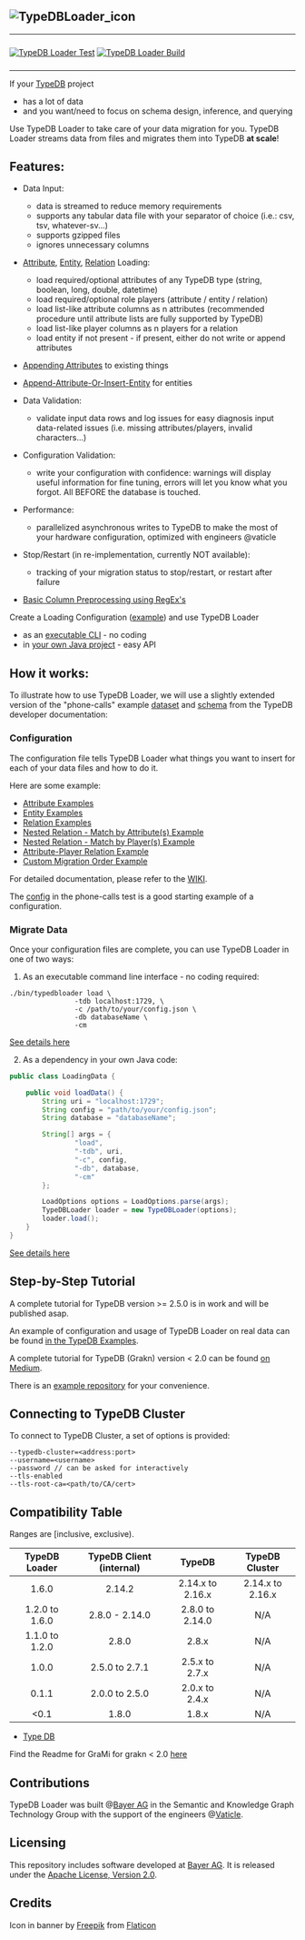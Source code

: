 ![TypeDBLoader_icon](https://github.com/bayer-science-for-a-better-life/grami/blob/master/typedbloader.png?raw=true)
---
---

###  

[![TypeDB Loader Test](https://github.com/bayer-science-for-a-better-life/grami/actions/workflows/testandbuild.yaml/badge.svg)](https://github.com/bayer-science-for-a-better-life/grami/actions/workflows/testandbuild.yaml)
[![TypeDB Loader Build](https://github.com/bayer-science-for-a-better-life/grami/actions/workflows/release.yaml/badge.svg)](https://github.com/bayer-science-for-a-better-life/grami/actions/workflows/release.yaml)

###

---

If your [TypeDB](https://github.com/vaticle/typedb) project

- has a lot of data
- and you want/need to focus on schema design, inference, and querying

Use TypeDB Loader to take care of your data migration for you. TypeDB Loader streams data from files and migrates them
into TypeDB **at scale**!

## Features:

- Data Input:
    - data is streamed to reduce memory requirements
    - supports any tabular data file with your separator of choice (i.e.: csv, tsv, whatever-sv...)
    - supports gzipped files
    - ignores unnecessary columns
- [Attribute](https://github.com/typedb-osi/typedb-loader/wiki/02-Loading-Attributes), [Entity](https://github.com/typedb-osi/typedb-loader/wiki/03-Loading-Entities), [Relation](https://github.com/typedb-osi/typedb-loader/wiki/04-Loading-Relations)
  Loading:
    - load required/optional attributes of any TypeDB type (string, boolean, long, double, datetime)
    - load required/optional role players (attribute / entity / relation)
    - load list-like attribute columns as n attributes (recommended procedure until attribute lists are fully supported
      by TypeDB)
    - load list-like player columns as n players for a relation
    - load entity if not present - if present, either do not write or append attributes
- [Appending Attributes](https://github.com/typedb-osi/typedb-loader/wiki/05-Appending-Attributes) to existing things
- [Append-Attribute-Or-Insert-Entity](https://github.com/typedb-osi/typedb-loader/wiki/06-Append-Or-Insert) for entities
- Data Validation:
    - validate input data rows and log issues for easy diagnosis input data-related issues (i.e. missing
      attributes/players, invalid characters...)
- Configuration Validation:
    - write your configuration with confidence: warnings will display useful information for fine tuning, errors will
      let you know what you forgot. All BEFORE the database is touched.
- Performance:
    - parallelized asynchronous writes to TypeDB to make the most of your hardware configuration, optimized with
      engineers @vaticle
- Stop/Restart (in re-implementation, currently NOT available):
    - tracking of your migration status to stop/restart, or restart after failure

- [Basic Column Preprocessing using RegEx's](https://github.com/typedb-osi/typedb-loader/wiki/08-Preprocessing)

Create a Loading
Configuration ([example](https://github.com/typedb-osi/typedb-loader/blob/master/src/test/resources/phoneCalls/config.json))
and use TypeDB Loader

- as an [executable CLI](https://github.com/typedb-osi/typedb-loader/wiki/10-TypeDB-Loader-as-Executable-CLI) - no
  coding
- in [your own Java project](https://github.com/typedb-osi/typedb-loader/wiki/09-TypeDB-Loader-as-Dependency) - easy API

## How it works:

To illustrate how to use TypeDB Loader, we will use a slightly extended version of the "phone-calls"
example [dataset](https://github.com/typedb-osi/typedb-loader/tree/master/src/test/resources/phoneCalls)
and [schema](https://github.com/typedb-osi/typedb-loader/blob/master/src/test/resources/phoneCalls/schema.gql) from the
TypeDB developer documentation:

### Configuration

The configuration file tells TypeDB Loader what things you want to insert for each of your data files and how to do it.

Here are some example:

- [Attribute Examples](https://github.com/typedb-osi/typedb-loader/wiki/02-Loading-Attributes)
- [Entity Examples](https://github.com/typedb-osi/typedb-loader/wiki/03-Loading-Entities)
- [Relation Examples](https://github.com/typedb-osi/typedb-loader/wiki/04-Loading-Relations)
- [Nested Relation - Match by Attribute(s) Example](https://github.com/typedb-osi/typedb-loader/wiki/04-Loading-Relations#loading-relations-with-entityrelation-players-matched-on-attribute-ownerships-incl-nested-relations)
- [Nested Relation - Match by Player(s) Example](https://github.com/typedb-osi/typedb-loader/wiki/04-Loading-Relations#loading-relations-relation-players-matching-on-players-in-playing-relation-incl-nested-relations)
- [Attribute-Player Relation Example](https://github.com/typedb-osi/typedb-loader/wiki/04-Loading-Relations#loading-relations-with-attribute-players)
- [Custom Migration Order Example](https://github.com/typedb-osi/typedb-loader/wiki/07-Custom-Load-Order)

For detailed documentation, please refer to the [WIKI](https://github.com/bayer-science-for-a-better-life/grami/wiki).

The [config](https://github.com/typedb-osi/typedb-loader/tree/master/src/test/resources/phoneCalls/config.json) in the
phone-calls test is a good starting example of a configuration.

### Migrate Data

Once your configuration files are complete, you can use TypeDB Loader in one of two ways:

1. As an executable command line interface - no coding required:

```Shell
./bin/typedbloader load \
                -tdb localhost:1729, \
                -c /path/to/your/config.json \
                -db databaseName \
                -cm
```

[See details here](https://github.com/typedb-osi/typedb-loader/wiki/10-TypeDB-Loader-as-Executable-CLI)

2. As a dependency in your own Java code:

```Java
public class LoadingData {

    public void loadData() {
        String uri = "localhost:1729";
        String config = "path/to/your/config.json";
        String database = "databaseName";

        String[] args = {
                "load",
                "-tdb", uri,
                "-c", config,
                "-db", database,
                "-cm"
        };

        LoadOptions options = LoadOptions.parse(args);
        TypeDBLoader loader = new TypeDBLoader(options);
        loader.load();
    }
}
```

[See details here](https://github.com/typedb-osi/typedb-loader/wiki/09-TypeDB-Loader-as-Dependency)

## Step-by-Step Tutorial

A complete tutorial for TypeDB version >= 2.5.0 is in work and will be published asap.

An example of configuration and usage of TypeDB Loader on real data can be
found [in the TypeDB Examples](https://github.com/vaticle/typedb-examples/tree/master/biology/catalogue_of_life).

A complete tutorial for TypeDB (Grakn) version < 2.0 can be
found [on Medium](https://medium.com/@hkuich/introducing-grami-a-data-migration-tool-for-grakn-d4051582f867).

There is an [example repository](https://github.com/bayer-science-for-a-better-life/grami-example) for your convenience.

## Connecting to TypeDB Cluster

To connect to TypeDB Cluster, a set of options is provided:
```
--typedb-cluster=<address:port>
--username=<username>
--password // can be asked for interactively
--tls-enabled
--tls-root-ca=<path/to/CA/cert>
```

## Compatibility Table

Ranges are [inclusive, exclusive).

| TypeDB Loader  | TypeDB Client (internal) |      TypeDB      |  TypeDB Cluster  |
|:--------------:|:------------------------:|:----------------:|:----------------:|
|     1.6.0      |          2.14.2          | 2.14.x to 2.16.x | 2.14.x to 2.16.x |
| 1.2.0 to 1.6.0 |      2.8.0 - 2.14.0      | 2.8.0 to 2.14.0  |       N/A        |
| 1.1.0 to 1.2.0 |          2.8.0           |      2.8.x       |       N/A        |
|     1.0.0      |      2.5.0 to 2.7.1      |  2.5.x to 2.7.x  |       N/A        |
|     0.1.1      |      2.0.0 to 2.5.0      |  2.0.x to 2.4.x  |       N/A        |
|      <0.1      |          1.8.0           |      1.8.x       |       N/A        |

* [Type DB](https://github.com/vaticle/typedb)

Find the Readme for GraMi for grakn < 2.0 [here](https://github.com/bayer-science-for-a-better-life/grami/blob/b3d6d272c409d6c40254354027b49f90b255e1c3/README.md)

## Contributions

TypeDB Loader was built @[Bayer AG](https://www.bayer.com/) in the Semantic and Knowledge Graph Technology Group with
the support of the engineers @[Vaticle](https://github.com/vaticle).

## Licensing

This repository includes software developed at [Bayer AG](https://www.bayer.com/). It is released under
the [Apache License, Version 2.0](https://www.apache.org/licenses/LICENSE-2.0).

## Credits

Icon in banner by [Freepik](https://www.freepik.com") from [Flaticon](https://www.flaticon.com/)

